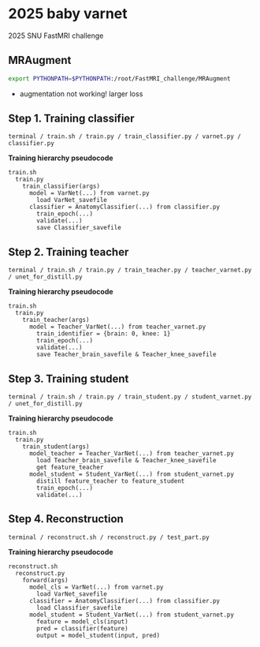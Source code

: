 # 2025 baby varnet
2025 SNU FastMRI challenge

## MRAugment

```bash
export PYTHONPATH=$PYTHONPATH:/root/FastMRI_challenge/MRAugment
```
- augmentation not working! larger loss

## Step 1. Training classifier
```
terminal / train.sh / train.py / train_classifier.py / varnet.py / classifier.py
```

**Training hierarchy pseudocode**
```
train.sh
  train.py
    train_classifier(args)
      model = VarNet(...) from varnet.py
        load VarNet_savefile
      classifier = AnatomyClassifier(...) from classifier.py
        train_epoch(...)
        validate(...)
        save Classifier_savefile
```

## Step 2. Training teacher
```
terminal / train.sh / train.py / train_teacher.py / teacher_varnet.py / unet_for_distill.py
```

**Training hierarchy pseudocode**
```
train.sh
  train.py
    train_teacher(args)
      model = Teacher_VarNet(...) from teacher_varnet.py
        train_identifier = {brain: 0, knee: 1}
        train_epoch(...)
        validate(...)
        save Teacher_brain_savefile & Teacher_knee_savefile
```

## Step 3. Training student
```
terminal / train.sh / train.py / train_student.py / student_varnet.py / unet_for_distill.py
```

**Training hierarchy pseudocode**
```
train.sh
  train.py
    train_student(args)
      model_teacher = Teacher_VarNet(...) from teacher_varnet.py
        load Teacher_brain_savefile & Teacher_knee_savefile
        get feature_teacher
      model_student = Student_VarNet(...) from student_varnet.py
        distill feature_teacher to feature_student
        train_epoch(...)
        validate(...)
```

## Step 4. Reconstruction
```
terminal / reconstruct.sh / reconstruct.py / test_part.py
```

**Training hierarchy pseudocode**
```
reconstruct.sh
  reconstruct.py
    forward(args)
      model_cls = VarNet(...) from varnet.py
        load VarNet_savefile
      classifier = AnatomyClassifier(...) from classifier.py
        load Classifier_savefile
      model_student = Student_VarNet(...) from student_varnet.py
        feature = model_cls(input)
        pred = classifier(feature)
        output = model_student(input, pred)
```


